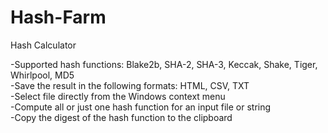 # Hash-Farm
Hash Calculator

-Supported hash functions: Blake2b, SHA-2, SHA-3, Keccak, Shake, Tiger, Whirlpool, MD5  
-Save the result in the following formats: HTML, CSV, TXT  
-Select file directly from the Windows context menu  
-Compute all or just one hash function for an input file or string  
-Copy the digest of the hash function to the clipboard  
